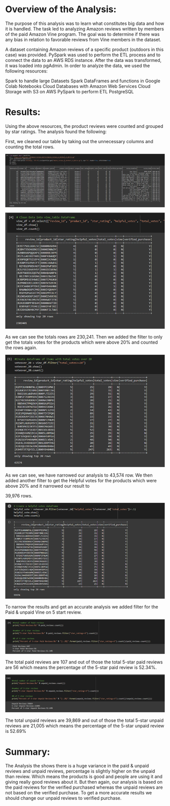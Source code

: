 # Overview of the Analysis:

The purpose of this analysis was to learn what constitutes big data and how it is handled. The task led to analyzing Amazon reviews written by members of the paid Amazon Vine program. The goal was to determine if there was any bias in relation to favorable reviews from Vine members in the dataset.

A dataset containing Amazon reviews of a specific product (outdoors in this case) was provided. PySpark was used to perform the ETL process and to connect the data to an AWS RDS instance. After the data was transformed, it was loaded into pgAdmin. In order to analyze the data, we used the following resources:

Spark to handle large Datasets
Spark DataFrames and functions in Google Colab Notebooks
Cloud Databases with Amazon Web Services
Cloud Storage with S3 on AWS
PySpark to perform ETL
PostgreSQL

# Results:

Using the above resources, the product reviews were counted and grouped by star ratings. The analysis found the following:

First, we cleaned our table by taking out the unnecessary columns and counting the total rows.

![total_count_un](Resources/total_count_unness.PNG)

![total_count](Resources/total_count.PNG)

As we can see the totals rows are 230,241. Then we added the filter to only get the totals votes for the products which were above 20% and counted the rows again.

![over_20](Resources/over_20.PNG)

As we can see, we have narrowed our analysis to 43,574 row. We then added another filter to get the Helpful votes for the products which were above 20% and it narrowed our result to 

39,976 rows.

![helpful_votes](Resources/helpful_votes.PNG)

To narrow the results and get an accurate analysis we added filter for the Paid & unpaid Vine on 5 start review. 

![paid_review](Resources/paid_review.PNG)

The total paid reviews are 107 and out of those the total 5-star paid reviews are 56 which means the percentage of the 5-star paid review is 52.34%.

![unpaid_review](Resources/unpaid_reviews.PNG)

The total unpaid reviews are 39,869 and out of those the total 5-star unpaid reviews are 21,005 which means the percentage of the 5-star unpaid review is 52.69%

# Summary:

The Analysis the shows there is a huge variance in the paid & unpaid reviews and unpaid reviews, percentage is slightly higher on the unpaid than review. Which means the products is good and people are using it and giving really good reviews about it. But then again, our analysis is based on the paid reviews for the verified purchased whereas the unpaid reviews are not based on the verified purchase. To get a more accurate results we should change our unpaid reviews to verified purchase.
